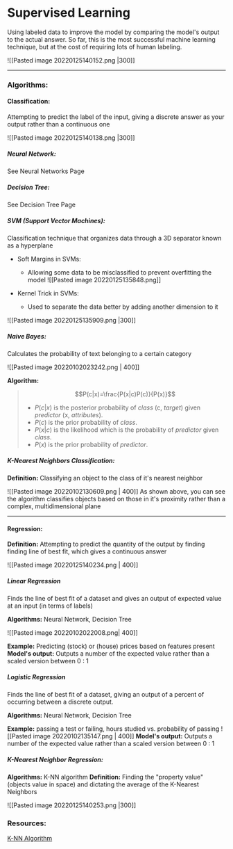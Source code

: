 # Supervised Learning
Using labeled data to improve the model by comparing the model's output to the actual answer. So far, this is the most successful machine learning technique, but at the cost of requiring lots of human labeling.

![[Pasted image 20220125140152.png |300]]

---

### Algorithms:

#### Classification:
Attempting to predict the label of the input, giving a discrete answer as your output rather than a continuous one

![[Pasted image 20220125140138.png |300]]

##### Neural Network:
See Neural Networks Page

##### Decision Tree: 
See Decision Tree Page


##### SVM (Support Vector Machines): 
Classification technique that organizes data through a 3D separator known as a hyperplane
- Soft Margins in SVMs:
	- Allowing some data to be misclassified to prevent overfitting the model
	![[Pasted image 20220125135848.png]]

- Kernel Trick in SVMs:
	- Used to separate the data better by adding another dimension to it

![[Pasted image 20220125135909.png |300]]


##### Naive Bayes: 
Calculates the probability of text belonging to a certain category

![[Pasted image 20220102023242.png | 400]]

**Algorithm:**
> $$P(c|x)=\frac{P(x|c)P(c)}{P(x)}$$
> - $P(c|x)$ is the posterior probability of _class_ (c, _target_) given _predictor_ (x, _attributes_).
> - $P(c)$ is the prior probability of _class_.
> - $P(x|c)$ is the likelihood which is the probability of _predictor_ given _class_.
> - $P(x)$ is the prior probability of _predictor_.


##### K-Nearest Neighbors Classification: 
**Definition:**
Classifying an object to the class of it's nearest neighbor

![[Pasted image 20220102130609.png | 400]]
As shown above, you can see the algorithm classifies objects based on those in it's proximity rather than a complex, multidimensional plane 

---
#### Regression:
**Definition:**
Attempting to predict the quantity of the output by finding finding line of best fit, which gives a continuous answer

![[Pasted image 20220125140234.png | 400]]

##### Linear Regression
Finds the line of best fit of a dataset and gives an output of expected value at an input (in terms of labels)

**Algorithms:** Neural Network, Decision Tree

![[Pasted image 20220102022008.png| 400]]

**Example:** Predicting (stock) or (house) prices based on features present
**Model's output:** Outputs a number of the expected value rather than a scaled version between 0 : 1


##### Logistic Regression
Finds the line of best fit of a dataset, giving an output of a percent of occurring between a discrete output.

**Algorithms:** Neural Network, Decision Tree

**Example:** passing a test or failing, hours studied vs. probability of passing
![[Pasted image 20220102135147.png | 400]]
**Model's output:** Outputs a number of the expected value rather than a scaled version between 0 : 1


##### K-Nearest Neighbor Regression:
**Algorithms:** K-NN algorithm
**Definition:** Finding the "property value" (objects value in space) and dictating the average of the K-Nearest Neighbors


![[Pasted image 20220125140253.png |300]]

### Resources:
[K-NN Algorithm](https://towardsdatascience.com/machine-learning-basics-with-the-k-nearest-neighbors-algorithm-6a6e71d01761)